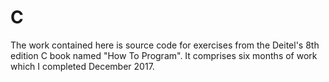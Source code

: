 # C
The work contained here is source code for exercises from the Deitel's 8th edition C book named "How To Program".  It comprises six months of work which I completed December 2017.
